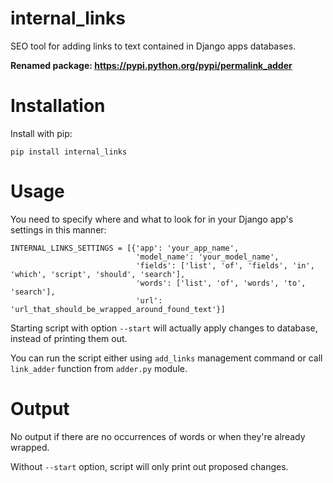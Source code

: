 internal_links
=======
SEO tool for adding links to text contained in Django apps databases.

**Renamed package: https://pypi.python.org/pypi/permalink_adder**

# Installation
Install with pip:

    pip install internal_links

# Usage
You need to specify where and what to look for in your Django app's settings in this manner:

    INTERNAL_LINKS_SETTINGS = [{'app': 'your_app_name',
                                'model_name': 'your_model_name',
                                'fields': ['list', 'of', 'fields', 'in', 'which', 'script', 'should', 'search'],
                                'words': ['list', 'of', 'words', 'to', 'search'],
                                'url': 'url_that_should_be_wrapped_around_found_text'}]

Starting script with option `--start` will actually apply changes to database, instead of printing them out.

You can run the script either using `add_links` management command or call `link_adder` function from `adder.py` module. 

# Output
No output if there are no occurrences of words or when they're already wrapped.

Without `--start` option, script will only print out proposed changes.
